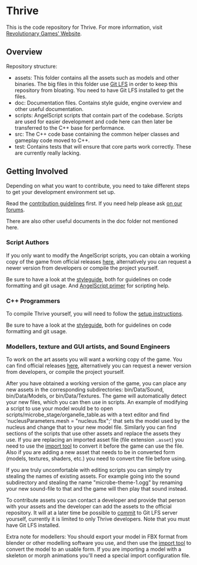 Thrive
======

This is the code repository for Thrive. For more information, visit
[Revolutionary Games' Website](https://revolutionarygamesstudio.com/).

Overview
----------------
Repository structure:
- assets: This folder contains all the assets such as models and other binaries. The big files in this folder use [Git LFS](https://git-lfs.github.com/) in order to keep this repository from bloating. You need to have Git LFS installed to get the files.
- doc: Documentation files. Contains style guide, engine overview and other useful documentation.
- scripts: AngelScript scripts that contain part of the codebase. Scripts are used for easier development and code here can then later be transferred to the C++ base for performance. 
- src: The C++ code base containing the common helper classes and gameplay code moved to C++.
- test: Contains tests that will ensure that core parts work correctly. These are currently really lacking.

Getting Involved
----------------
Depending on what you want to contribute, you need to take different steps
to get your development environment set up.

Read the [contribution guidelines](CONTRIBUTING.md) first. If you need
help please ask [on our
forums](https://community.revolutionarygamesstudio.com/c/25-dev-help).

There are also other useful documents in the doc folder not mentioned here.

### Script Authors
If you only want to modify the AngelScript scripts, you can obtain a 
working copy of the game from official releases [here][releasespage],
alternatively you can request a newer version from developers or compile the project yourself.

Be sure to have a look at the [styleguide][styleguide],
both for guidelines on code formatting and git usage. 
And [AngelScript primer][asprimer] for scripting help.

### C++ Programmers 
To compile Thrive yourself, you will need to follow the [setup instructions][setupguide].

Be sure to have a look at the [styleguide][styleguide],
both for guidelines on code formatting and git usage.

### Modellers, texture and GUI artists, and Sound Engineers
To work on the art assets you will want a working copy of the game.
You can find official releases [here][releasespage],
alternatively you can request a newer version from developers, or compile the project yourself.

After you have obtained a working version of the game, you can place any new assets in the corresponding subdirectories:
bin/Data/Sound, bin/Data/Models, or bin/Data/Textures. The game will automatically detect your new files,
which you can then use in scripts.
An example of modifying a script to use your model would be to open scripts/microbe_stage/organelle_table.as with a text editor and 
find 'nucleusParameters.mesh = "nucleus.fbx";' that sets the model used by the nucleus and change that to your new model file.
Similarly you can find sections of the scripts that use other assets and replace the assets they use.
If you are replacing an imported asset file (file extension `.asset`) you need to use the [import tool][importtutorial] to convert 
it before the game can use the file. Also if you are adding a new asset that needs to be in converted form (models, textures, 
shaders, etc.) you need to convert the file before using.

If you are truly uncomfortable with editing scripts you can simply try stealing the names of existing assets. For example 
going into the sound subdirectory and stealing the name "microbe-theme-1.ogg" by renaming your new sound-file to that and the 
game will then play that sound instead.

To contribute assets you can contact a developer and provide that person with your assets and the developer can add the assets to
the official repository. It will at a later time be possible to [commit](https://wiki.revolutionarygamesstudio.com/wiki/Git_LFS) to
Git LFS server yourself, currently it is limited to only Thrive developers. Note that you must have Git LFS installed.

Extra note for modellers:
You should export your model in FBX format from blender or other
modelling software you use, and then use the [import
tool][importtutorial] to convert the model to an usable form. If you
are importing a model with a skeleton or morph animations you'll need
a special import configuration file.

[releasespage]: https://revolutionarygamesstudio.com/releases/
[styleguide]: doc/style_guide.md "Styleguide"
[setupguide]: doc/setup_instructions.md
[asprimer]: doc/angelscript_primer.md "AngelScript primer"
[importtutorial]: https://wiki.revolutionarygamesstudio.com/wiki/How_to_Import_Assets "How to import assets"
